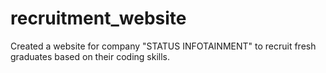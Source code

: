# recruitment_website
Created a website for company "STATUS INFOTAINMENT" to recruit fresh graduates based on their coding skills.
